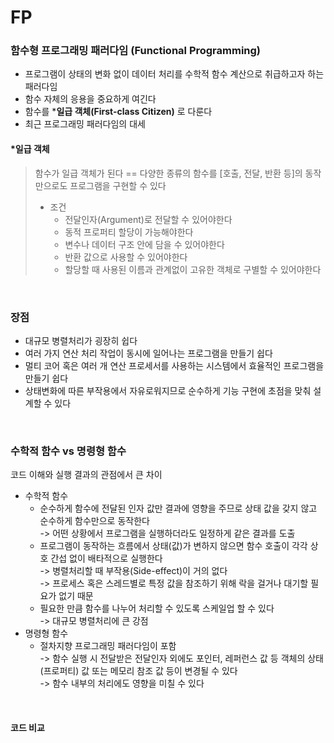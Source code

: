 # FP

### 함수형 프로그래밍 패러다임 (Functional Programming)
- 프로그램이 상태의 변화 없이 데이터 처리를 수학적 함수 계산으로 취급하고자 하는 패러다임
- 함수 자체의 응용을 중요하게 여긴다
- 함수를 ***일급 객체(First-class Citizen)** 로 다룬다
- 최근 프로그래밍 패러다임의 대세


#### *일급 객체
> 함수가 일급 객체가 된다 == 다양한 종류의 함수를 [호출, 전달, 반환 등]의 동작만으로도 프로그램을 구현할 수 있다
> - 조건
>   - 전달인자(Argument)로 전달할 수 있어야한다
>   - 동적 프로퍼티 할당이 가능해야한다
>   - 변수나 데이터 구조 안에 담을 수 있어야한다
>   - 반환 값으로 사용할 수 있어야한다
>   - 할당할 때 사용된 이름과 관계없이 고유한 객체로 구별할 수 있어야한다
<br>

### 장점
- 대규모 병렬처리가 굉장히 쉽다
- 여러 가지 연산 처리 작업이 동시에 일어나는 프로그램을 만들기 쉽다
- 멀티 코어 혹은 여러 개 연산 프로세서를 사용하는 시스템에서 효율적인 프로그램을 만들기 쉽다
- 상태변화에 따른 부작용에서 자유로워지므로 순수하게 기능 구현에 초점을 맞춰 설계할 수 있다
<br>

### 수학적 함수 vs 명령형 함수
코드 이해와 실행 결과의 관점에서 큰 차이
- 수학적 함수
  - 순수하게 함수에 전달된 인자 값만 결과에 영향을 주므로 상태 값을 갖지 않고 순수하게 함수만으로 동작한다  
    -> 어떤 상황에서 프로그램을 실행하더라도 일정하게 같은 결과를 도출
  - 프로그램이 동작하는 흐름에서 상태(값)가 변하지 않으면 함수 호출이 각각 상호 간섭 없이 배타적으로 실행한다  
    -> 병렬처리할 때 부작용(Side-effect)이 거의 없다  
    -> 프로세스 혹은 스레드별로 특정 값을 참조하기 위해 락을 걸거나 대기할 필요가 없기 때문
  - 필요한 만큼 함수를 나누어 처리할 수 있도록 스케일업 할 수 있다  
    -> 대규모 병렬처리에 큰 강점
- 명령형 함수
  - 절차지향 프로그래밍 패러다임이 포함  
    -> 함수 실행 시 전달받은 전달인자 외에도 포인터, 레퍼런스 값 등 객체의 상태(프로퍼티) 값 또는 메모리 참조 값 등이 변경될 수 있다  
    -> 함수 내부의 처리에도 영향을 미칠 수 있다
<br>

#### 코드 비교
